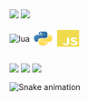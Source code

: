 <div>
    <img height="180em" src="https://github-readme-stats.vercel.app/api?username=piiitszk&show_icons=true&theme=tokyonight&include_all_commits=true&count_private=true">
    <img height="180em" src="https://github-readme-stats.vercel.app/api/top-langs/?username=piiitszk&layout=demo&theme=tokyonight">
    
</div>

<div style="display: inline_block"><br>
  <img align="center" alt="lua" height="30" width="40" src="https://cdn.jsdelivr.net/gh/devicons/devicon/icons/lua/lua-original.svg">
  <img align="center" alt="python" height="30" width="40" src="https://raw.githubusercontent.com/devicons/devicon/master/icons/python/python-original.svg">
  <img align="center" alt="js" height="30" width="40" src="https://raw.githubusercontent.com/devicons/devicon/master/icons/javascript/javascript-plain.svg">

</div>
  
  ##

<div> 
  <a href="https://instagram.com/piitszk" target="_blank"><img src="https://img.shields.io/badge/-Instagram-%23E4405F?style=for-the-badge&logo=instagram&logoColor=white" target="_blank"></a>
 <a href="https://discord.gg/mxT5V6aTAd" target="_blank"><img src="https://img.shields.io/badge/Discord-7289DA?style=for-the-badge&logo=discord&logoColor=white" target="_blank"></a> 
  <a href = "mailto:piitszkdev@outlook.com"><img src="https://img.shields.io/badge/Microsoft_Outlook-0078D4?style=for-the-badge&logo=microsoft-outlook&logoColor=white" target="_blank"></a>
</div>

![Snake animation](https://github.com/piiitszk/piiitszk/blob/output/github-contribution-grid-snake.svg)
